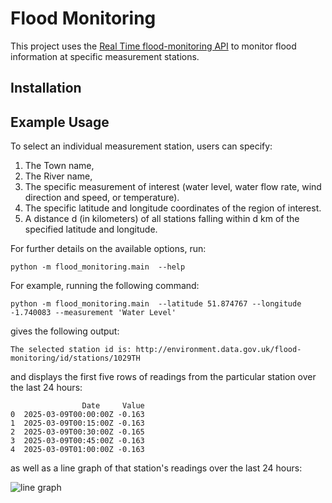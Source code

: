 # Flood Monitoring
This project uses the [Real Time flood-monitoring API](https://environment.data.gov.uk/flood-monitoring/doc/reference) 
to monitor flood information at specific measurement stations.

## Installation

## Example Usage
To select an individual measurement station, users can specify:
1. The Town name, 
2. The River name, 
3. The specific measurement of interest (water level, water flow rate, wind direction and speed, or temperature).
4. The specific latitude and longitude coordinates of the region of interest. 
5. A distance d (in kilometers) of all stations falling within d km of the specified latitude and longitude. 

For further details on the available options, run:

```python -m flood_monitoring.main  --help```

For example, running the following command: 

```python -m flood_monitoring.main  --latitude 51.874767 --longitude -1.740083 --measurement 'Water Level'``` 

gives the following output:

```The selected station id is: http://environment.data.gov.uk/flood-monitoring/id/stations/1029TH```

and displays the first five rows of readings from the particular station over the last 24 hours:

```
                Date     Value
0  2025-03-09T00:00:00Z -0.163
1  2025-03-09T00:15:00Z -0.163
2  2025-03-09T00:30:00Z -0.165
3  2025-03-09T00:45:00Z -0.163
4  2025-03-09T01:00:00Z -0.163
```

as well as a line graph of that station's readings over the last 24 hours:

![line graph](examples/example_line_graph.png)